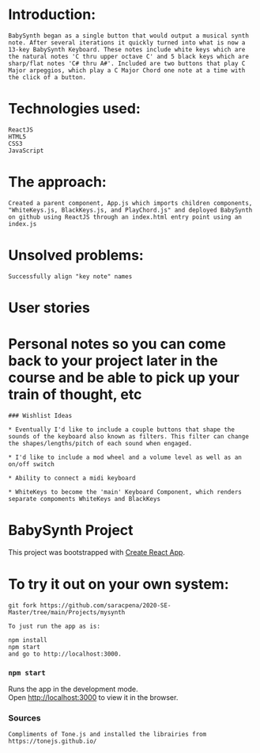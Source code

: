 # Introduction: 
    BabySynth began as a single button that would output a musical synth note. After several iterations it quickly turned into what is now a 13-key BabySynth Keyboard. These notes include white keys which are the natural notes 'C thru upper octave C' and 5 black keys which are sharp/flat notes 'C# thru A#'. Included are two buttons that play C Major arpeggios, which play a C Major Chord one note at a time with the click of a button.

# Technologies used:
    ReactJS
    HTML5
    CSS3
    JavaScript

# The approach: 
    Created a parent component, App.js which imports children components, "WhiteKeys.js, BlackKeys.js, and PlayChord.js" and deployed BabySynth on github using ReactJS through an index.html entry point using an index.js

# Unsolved problems:
    Successfully align "key note" names

# User stories
    

# Personal notes so you can come back to your project later in the course and be able to pick up your train of thought, etc
    
    ### Wishlist Ideas

    * Eventually I'd like to include a couple buttons that shape the sounds of the keyboard also known as filters. This filter can change the shapes/lengths/pitch of each sound when engaged.

    * I'd like to include a mod wheel and a volume level as well as an on/off switch

    * Ability to connect a midi keyboard

    * WhiteKeys to become the 'main' Keyboard Component, which renders separate compoments WhiteKeys and BlackKeys


# BabySynth Project

This project was bootstrapped with [Create React App](https://github.com/facebook/create-react-app).

# To try it out on your own system:

    git fork https://github.com/saracpena/2020-SE-Master/tree/main/Projects/mysynth

    To just run the app as is:

    npm install
    npm start
    and go to http://localhost:3000.

### `npm start`
Runs the app in the development mode.\
Open [http://localhost:3000](http://localhost:3000) to view it in the browser.

### Sources

    Compliments of Tone.js and installed the librairies from https://tonejs.github.io/







